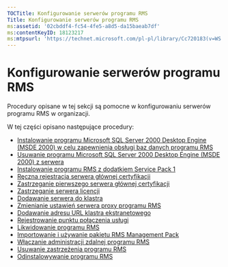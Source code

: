 ```yaml
---
TOCTitle: Konfigurowanie serwerów programu RMS
Title: Konfigurowanie serwerów programu RMS
ms:assetid: '02cbddf4-fc54-4fe5-a8d5-da15baeab7df'
ms:contentKeyID: 18123217
ms:mtpsurl: 'https://technet.microsoft.com/pl-pl/library/Cc720183(v=WS.10)'
---
```


Konfigurowanie serwerów programu RMS
====================================

Procedury opisane w tej sekcji są pomocne w konfigurowaniu serwerów programu RMS w organizacji.

W tej części opisano następujące procedury:

-   [Instalowanie programu Microsoft SQL Server 2000 Desktop Engine (MSDE 2000) w celu zapewnienia obsługi baz danych programu RMS](https://technet.microsoft.com/c9b9cd08-98c4-424f-b3fc-d685f57c002e)
-   [Usuwanie programu Microsoft SQL Server 2000 Desktop Engine (MSDE 2000) z serwera](https://technet.microsoft.com/1864fa81-3298-4e34-a061-9f81b28d8284)
-   [Instalowanie programu RMS z dodatkiem Service Pack 1](https://technet.microsoft.com/dab20175-a690-43f8-b943-768d289daa0d)
-   [Ręczna rejestracja serwera głównej certyfikacji](https://technet.microsoft.com/aecdebb5-b28b-4b58-937a-392bb6ce9643)
-   [Zastrzeganie pierwszego serwera głównej certyfikacji](https://technet.microsoft.com/debc42f3-74ff-4c99-b7a4-4921fccdabc2)
-   [Zastrzeganie serwera licencji](https://technet.microsoft.com/4d67b898-0ba9-4eef-ab7d-ee0ca55a688e)
-   [Dodawanie serwera do klastra](https://technet.microsoft.com/db635238-5528-4bec-9cc6-8244e2b3d733)
-   [Zmienianie ustawień serwera proxy programu RMS](https://technet.microsoft.com/8f50bd4d-26b1-4996-b361-722ee21607f3)
-   [Dodawanie adresu URL klastra ekstranetowego](https://technet.microsoft.com/12c83186-ce9e-4100-bbd1-d87a885331c7)
-   [Rejestrowanie punktu połączenia usługi](https://technet.microsoft.com/630cc3c3-9ed9-4423-8874-cbaceb43b353)
-   [Likwidowanie programu RMS](https://technet.microsoft.com/8b563c25-17cd-4b9b-ae42-695497ab6439)
-   [Importowanie i używanie pakietu RMS Management Pack](https://technet.microsoft.com/d9a73ef0-2f81-48c2-97cc-deb7bf477389)
-   [Włączanie administracji zdalnej programu RMS](https://technet.microsoft.com/00f17054-5f5d-47e2-89c1-7a593b930bb3)
-   [Usuwanie zastrzeżenia programu RMS](https://technet.microsoft.com/9fa63daa-5fb9-4afd-8371-b38248619857)
-   [Odinstalowywanie programu RMS](https://technet.microsoft.com/885e3b4f-ea32-466f-9f7f-d8440b0f7c28)
